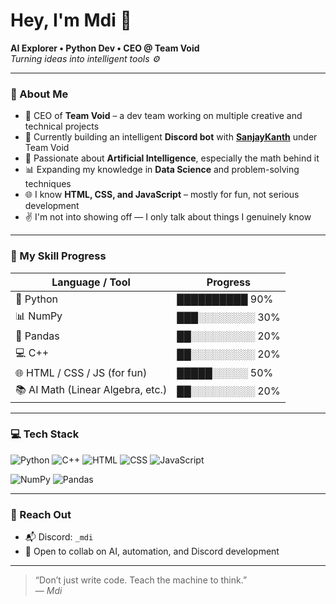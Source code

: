 # Hey, I'm Mdi 👋

**AI Explorer • Python Dev • CEO @ Team Void**  
*Turning ideas into intelligent tools ⚙️*

---

### 🧬 About Me

- 👑 CEO of **Team Void** – a dev team working on multiple creative and technical projects  
- 🤖 Currently building an intelligent **Discord bot** with [**SanjayKanth**](https://www.solutionby.me/) under Team Void  
- 🧠 Passionate about **Artificial Intelligence**, especially the math behind it  
- 📊 Expanding my knowledge in **Data Science** and problem-solving techniques  
- 🌐 I know **HTML, CSS, and JavaScript** – mostly for fun, not serious development  
- ✌️ I'm not into showing off — I only talk about things I genuinely know  

---

### 🧠 My Skill Progress

| Language / Tool                     | Progress         |
|-------------------------------------|------------------|
| 🐍 Python                           | ██████████ 90%   |
| 📊 NumPy                            | ███░░░░░░░░ 30%  |
| 🐼 Pandas                           | ██░░░░░░░░░ 20%  |
| 💻 C++                              | ██░░░░░░░░░ 20%  |
| 🌐 HTML / CSS / JS (for fun)        | █████░░░░░ 50%  |
| 📚 AI Math (Linear Algebra, etc.)   | ██░░░░░░░░░ 20%  |

---

### 💻 Tech Stack

![Python](https://skillicons.dev/icons?i=python)
![C++](https://skillicons.dev/icons?i=cpp)
![HTML](https://skillicons.dev/icons?i=html)
![CSS](https://skillicons.dev/icons?i=css)
![JavaScript](https://skillicons.dev/icons?i=js)

![NumPy](https://img.shields.io/badge/-NumPy-013243?style=for-the-badge&logo=numpy&logoColor=white)
![Pandas](https://img.shields.io/badge/-Pandas-150458?style=for-the-badge&logo=pandas&logoColor=white)

---

### 💬 Reach Out

- 📬 Discord: `_mdi`  
- 🤝 Open to collab on AI, automation, and Discord development  

---

> “Don’t just write code. Teach the machine to think.”  
> — *Mdi*

